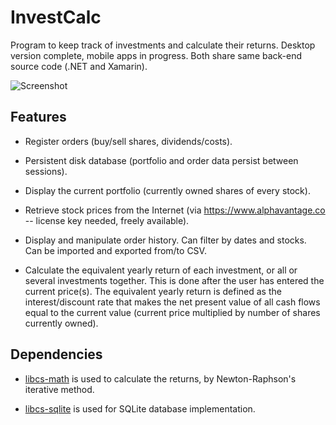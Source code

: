 # InvestCalc
Program to keep track of investments and calculate their returns.
Desktop version complete, mobile apps in progress.
Both share same back-end source code (.NET and Xamarin).

![Screenshot](https://i.postimg.cc/mkZFF0qS/demo.png "Example of main window")

## Features
* Register orders
(buy/sell shares, dividends/costs).

* Persistent disk database
(portfolio and order data persist between sessions).

* Display the current portfolio
(currently owned shares of every stock).

* Retrieve stock prices from the Internet
(via <https://www.alphavantage.co>
-- license key needed, freely available).

* Display and manipulate order history.
Can filter by dates and stocks.
Can be imported and exported from/to CSV.

* Calculate the equivalent yearly return of each investment,
or all or several investments together.
This is done after the user has entered the current price(s).
The equivalent yearly return is defined as the interest/discount rate
that makes the net present value of all cash flows
equal to the current value
(current price multiplied by number of shares currently owned).

## Dependencies
* [libcs-math](https://github.com/XavierAP/libcs-math)
is used to calculate the returns,
by Newton-Raphson's iterative method.

* [libcs-sqlite](https://github.com/XavierAP/libcs-sqlite)
is used for SQLite database implementation.
